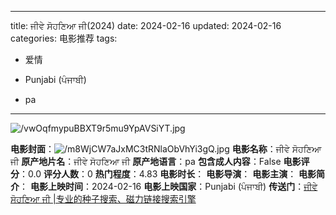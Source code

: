 
---
title: ਜੀਵੇ ਸੋਹਣਿਆ ਜੀ(2024)
date: 2024-02-16
updated: 2024-02-16
categories: 电影推荐
tags:

- 爱情

- Punjabi (ਪੰਜਾਬੀ)
- pa
---

<img src="https://image.tmdb.org/t/p/original/vwOqfmypuBBXT9r5mu9YpAVSiYT.jpg" alt="/vwOqfmypuBBXT9r5mu9YpAVSiYT.jpg" title="/vwOqfmypuBBXT9r5mu9YpAVSiYT.jpg">

**电影封面**：<img src="https://image.tmdb.org/t/p/w200/m8WjCW7aJxMC3tRNlaObVhYi3gQ.jpg" alt="/m8WjCW7aJxMC3tRNlaObVhYi3gQ.jpg" title="/m8WjCW7aJxMC3tRNlaObVhYi3gQ.jpg">
**电影名称**：ਜੀਵੇ ਸੋਹਣਿਆ ਜੀ
**原产地片名**：ਜੀਵੇ ਸੋਹਣਿਆ ਜੀ
**原产地语言**：pa
**包含成人内容**：False
**电影评分**：0.0
**评分人数**：0
**热门程度**：4.83
**电影时长**：
**电影导演**：
**电影主演**：
**电影简介**：
**电影上映时间**：2024-02-16
**电影上映国家**：Punjabi (ਪੰਜਾਬੀ)
**传送门**：[ਜੀਵੇ ਸੋਹਣਿਆ ਜੀ |专业的种子搜索、磁力链接搜索引擎](https://movie.amd794.com:2083/?search=%E0%A8%9C%E0%A9%80%E0%A8%B5%E0%A9%87%20%E0%A8%B8%E0%A9%8B%E0%A8%B9%E0%A8%A3%E0%A8%BF%E0%A8%86%20%E0%A8%9C%E0%A9%80&ordering=&mode=match_phrase&page_size=10&page=1)

